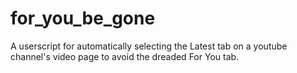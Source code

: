 # for_you_be_gone
A userscript for automatically selecting the Latest tab on a youtube channel's video page to avoid the dreaded For You tab.
